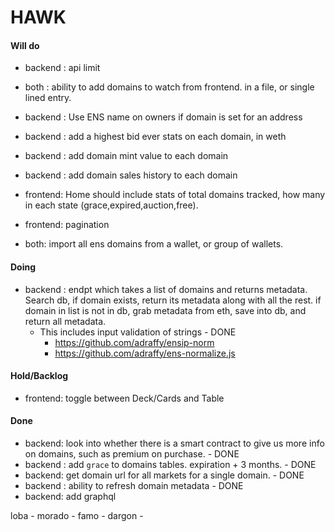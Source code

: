 # HAWK

#### Will do
- backend : api limit
- both : ability to add domains to watch from frontend. in a file, or single lined entry.
- backend : Use ENS name on owners if domain is set for an address
- backend : add a highest bid ever stats on each domain, in weth
- backend : add domain mint value to each domain
- backend : add domain sales history to each domain


- frontend: Home should include stats of total domains tracked, how many in each state (grace,expired,auction,free).
- frontend: pagination

- both: import all ens domains from a wallet, or group of wallets.

#### Doing
- backend : endpt which takes a list of domains and returns metadata. Search db, if domain exists, return its metadata along with all the rest. if domain in list is not in db, grab metadata from eth, save into db, and return all metadata.
  - This includes input validation of strings - DONE
    - https://github.com/adraffy/ensip-norm
    - https://github.com/adraffy/ens-normalize.js

#### Hold/Backlog
- frontend: toggle between Deck/Cards and Table

#### Done
- backend: look into whether there is a smart contract to give us more info on domains, such as premium on purchase. - DONE
- backend : add `grace` to domains tables. expiration + 3 months. - DONE
- backend: get domain url for all markets for a single domain. - DONE
- backend : ability to refresh domain metadata - DONE
- backend: add graphql


loba - 
morado - 
famo - 
dargon - 